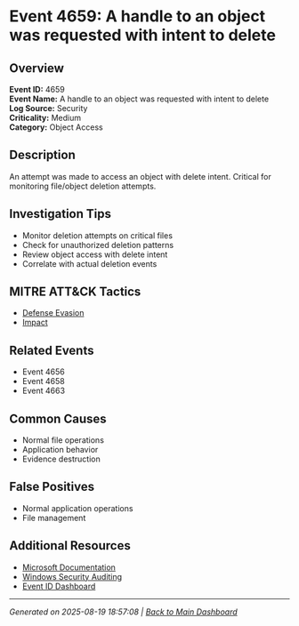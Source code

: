 # Event 4659: A handle to an object was requested with intent to delete

## Overview
**Event ID:** 4659  
**Event Name:** A handle to an object was requested with intent to delete  
**Log Source:** Security  
**Criticality:** Medium  
**Category:** Object Access  

## Description
An attempt was made to access an object with delete intent. Critical for monitoring file/object deletion attempts.

## Investigation Tips
- Monitor deletion attempts on critical files
- Check for unauthorized deletion patterns
- Review object access with delete intent
- Correlate with actual deletion events

## MITRE ATT&CK Tactics
- [Defense Evasion](https://attack.mitre.org/tactics/TA0005/)
- [Impact](https://attack.mitre.org/tactics/TA0040/)

## Related Events
- Event 4656
- Event 4658
- Event 4663

## Common Causes
- Normal file operations
- Application behavior
- Evidence destruction

## False Positives
- Normal application operations
- File management

## Additional Resources
- [Microsoft Documentation](https://learn.microsoft.com/en-us/previous-versions/windows/it-pro/windows-10/security/threat-protection/auditing/event-4659)
- [Windows Security Auditing](https://learn.microsoft.com/en-us/windows/security/threat-protection/auditing/audit-events)
- [Event ID Dashboard](../index.html)

---
*Generated on 2025-08-19 18:57:08 | [Back to Main Dashboard](../index.html)*
